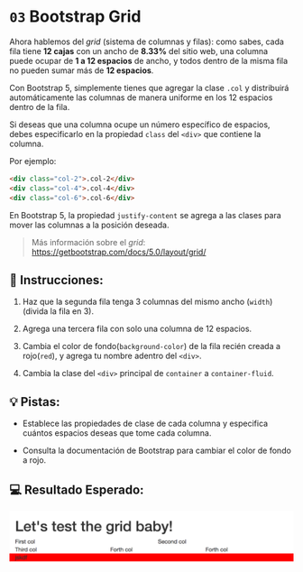 # `03` Bootstrap Grid

Ahora hablemos del *grid* (sistema de columnas y filas): como sabes, cada fila tiene **12 cajas** con un ancho de **8.33%** del sitio web, una columna puede ocupar de **1 a 12 espacios** de ancho, y todos dentro de la misma fila no pueden sumar más de **12 espacios**.

Con Bootstrap 5, simplemente tienes que agregar la clase `.col` y distribuirá automáticamente las columnas de manera uniforme en los 12 espacios dentro de la fila.

Si deseas que una columna ocupe un número específico de espacios, debes especificarlo en la propiedad `class` del `<div>` que contiene la columna.

Por ejemplo:

```html
<div class="col-2">.col-2</div>
<div class="col-4">.col-4</div>
<div class="col-6">.col-6</div>
```

En Bootstrap 5, la propiedad `justify-content` se agrega a las clases para mover las columnas a la posición deseada.

> Más información sobre el *grid*: https://getbootstrap.com/docs/5.0/layout/grid/


## 📝 Instrucciones:

1. Haz que la segunda fila tenga 3 columnas del mismo ancho (`width`) (divida la fila en 3).

2. Agrega una tercera fila con solo una columna de 12 espacios.

3. Cambia el color de fondo(`background-color`) de la fila recién creada a rojo(`red`), y agrega tu nombre adentro del `<div>`.

4. Cambia la clase del `<div>` principal de `container` a `container-fluid`.


## 💡 Pistas:

+ Establece las propiedades de clase de cada columna y especifica cuántos espacios deseas que tome cada columna.

+ Consulta la documentación de Bootstrap para cambiar el color de fondo a rojo.


## 💻 Resultado Esperado:

![Example Image](../../.learn/assets/1509892918783_38dc765ee66d5d7e4258e43e5f5dde8d.png?raw=true)
